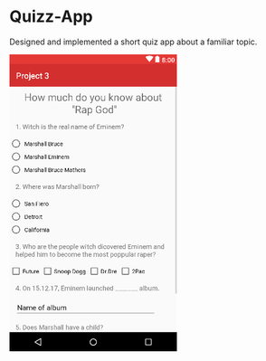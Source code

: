 # Quizz-App
Designed and implemented a short quiz app about a familiar topic.

![txt](https://github.com/gabriel197/Quizz-App/blob/master/QuizAppScreen.PNG)
